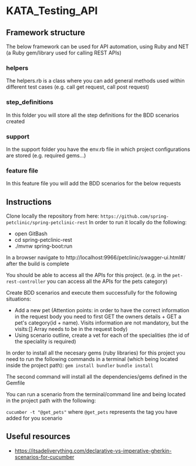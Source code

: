 # KATA\_Testing\_API

## Framework structure

The below framework can be used for API automation, using Ruby and NET (a Ruby gem/library used for calling REST APIs)

### helpers

The helpers.rb is a class where you can add general methods used within different test cases (e.g. call get request, call post request)

### step\_definitions

In this folder you will store all the step definitions for the BDD scenarios created

### support

In the support folder you have the env.rb file in which project configurations are stored (e.g. required gems...)

### feature file

In this feature file you will add the BDD scenarios for the below requests

## Instructions

Clone locally the repository from here:
`https://github.com/spring-petclinic/spring-petclinic-rest`
In order to run it locally do the following:

* open GitBash
* cd spring-petclinic-rest
* ./mvnw spring-boot:run

In a browser navigate to http://localhost:9966/petclinic/swagger-ui.html#/ after the build is complete

You should be able to access all the APIs for this project. (e.g. in the `pet-rest-controller` you can access all the APIs for the pets category)

Create BDD scenarios and execute them successfully for the following situations:

* Add a new pet (Attention points: in order to have the correct information in the request body you need to first GET the owners details + GET a pet's category(id + name). Visits information are not mandatory, but the visits:[] Array needs to be in the request body)
* Using scenario outline, create a vet for each of the specialities (the id of the speciality is required)

In order to install all the necesary gems (ruby libraries) for this project you need to run the following commands in a terminal (which being located inside the project path):
`gem install bundler`
`bundle install`

The second command will install all the dependencies/gems defined in the Gemfile

You can run a scenario from the terminal/command line and being located in the project path with the following:

`cucumber -t "@get_pets"`
where `@get_pets` represents the tag you have added for you scenario

## Useful resources

* https://itsadeliverything.com/declarative-vs-imperative-gherkin-scenarios-for-cucumber